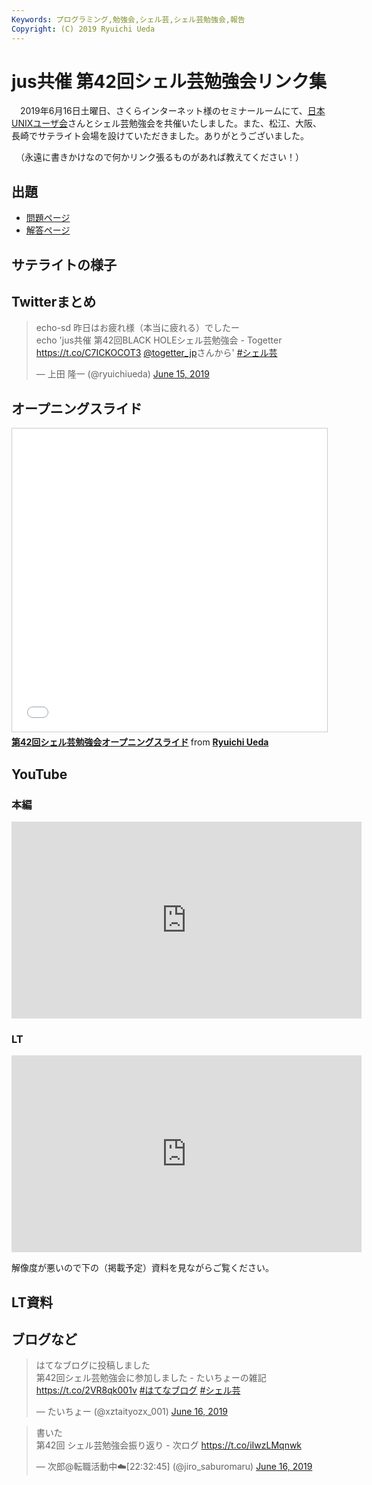 ```yaml
---
Keywords: プログラミング,勉強会,シェル芸,シェル芸勉強会,報告
Copyright: (C) 2019 Ryuichi Ueda
---
```


# jus共催 第42回シェル芸勉強会リンク集

　2019年6月16日土曜日、さくらインターネット様のセミナールームにて、[日本UNIXユーザ会](https://www.jus.or.jp/)さんとシェル芸勉強会を共催いたしました。また、松江、大阪、長崎でサテライト会場を設けていただきました。ありがとうございました。

　（永遠に書きかけなので何かリンク張るものがあれば教えてください！）

## 出題

* [問題ページ](/?post=20190615_shellgei_42_q)
* [解答ページ](/?post=20190615_shellgei_42)

## サテライトの様子


## Twitterまとめ

<blockquote class="twitter-tweet" data-partner="tweetdeck"><p lang="ja" dir="ltr">echo-sd 昨日はお疲れ様（本当に疲れる）でしたー<br>echo &#39;jus共催 第42回BLACK HOLEシェル芸勉強会 - Togetter <a href="https://t.co/C7ICKOCOT3">https://t.co/C7ICKOCOT3</a> <a href="https://twitter.com/togetter_jp?ref_src=twsrc%5Etfw">@togetter_jp</a>さんから&#39; <a href="https://twitter.com/hashtag/%E3%82%B7%E3%82%A7%E3%83%AB%E8%8A%B8?src=hash&amp;ref_src=twsrc%5Etfw">#シェル芸</a></p>&mdash; 上田 隆一 (@ryuichiueda) <a href="https://twitter.com/ryuichiueda/status/1140035158961086464?ref_src=twsrc%5Etfw">June 15, 2019</a></blockquote>
<script async src="https://platform.twitter.com/widgets.js" charset="utf-8"></script>

## オープニングスライド

<iframe src="//www.slideshare.net/slideshow/embed_code/key/dHhTetjhMOLoNX" width="595" height="485" frameborder="0" marginwidth="0" marginheight="0" scrolling="no" style="border:1px solid #CCC; border-width:1px; margin-bottom:5px; max-width: 100%;" allowfullscreen> </iframe> <div style="margin-bottom:5px"> <strong> <a href="//www.slideshare.net/ryuichiueda/42-149960048" title="第42回シェル芸勉強会オープニングスライド" target="_blank">第42回シェル芸勉強会オープニングスライド</a> </strong> from <strong><a href="https://www.slideshare.net/ryuichiueda" target="_blank">Ryuichi Ueda</a></strong> </div>

## YouTube

### 本編

<iframe width="560" height="315" src="https://www.youtube.com/embed/mfw9pjgXAwE" frameborder="0" allow="accelerometer; autoplay; encrypted-media; gyroscope; picture-in-picture" allowfullscreen></iframe>

### LT

<iframe width="560" height="315" src="https://www.youtube.com/embed/MThrWNCMHDU" frameborder="0" allow="accelerometer; autoplay; encrypted-media; gyroscope; picture-in-picture" allowfullscreen></iframe>

解像度が悪いので下の（掲載予定）資料を見ながらご覧ください。

## LT資料

## ブログなど

<blockquote class="twitter-tweet" data-partner="tweetdeck"><p lang="ja" dir="ltr">はてなブログに投稿しました<br>第42回シェル芸勉強会に参加しました - たいちょーの雑記 <a href="https://t.co/2VR8qk001v">https://t.co/2VR8qk001v</a> <a href="https://twitter.com/hashtag/%E3%81%AF%E3%81%A6%E3%81%AA%E3%83%96%E3%83%AD%E3%82%B0?src=hash&amp;ref_src=twsrc%5Etfw">#はてなブログ</a> <a href="https://twitter.com/hashtag/%E3%82%B7%E3%82%A7%E3%83%AB%E8%8A%B8?src=hash&amp;ref_src=twsrc%5Etfw">#シェル芸</a></p>&mdash; たいちょー (@xztaityozx_001) <a href="https://twitter.com/xztaityozx_001/status/1140065250760261633?ref_src=twsrc%5Etfw">June 16, 2019</a></blockquote>
<script async src="https://platform.twitter.com/widgets.js" charset="utf-8"></script>

<blockquote class="twitter-tweet" data-partner="tweetdeck"><p lang="ja" dir="ltr">書いた<br>第42回 シェル芸勉強会振り返り - 次ログ <a href="https://t.co/iIwzLMqnwk">https://t.co/iIwzLMqnwk</a></p>&mdash; 次郎@転職活動中☁️[22:32:45] (@jiro_saburomaru) <a href="https://twitter.com/jiro_saburomaru/status/1140206633269649409?ref_src=twsrc%5Etfw">June 16, 2019</a></blockquote>
<script async src="https://platform.twitter.com/widgets.js" charset="utf-8"></script>


